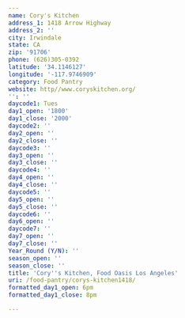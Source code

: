 ```yaml
---
name: Cory's Kitchen
address_1: 1418 Arrow Highway
address_2: ''
city: Irwindale
state: CA
zip: '91706'
phone: (626)305-0392
latitude: '34.1146127'
longitude: '-117.9746909'
category: Food Pantry
website: http//www.coryskitchen.org/
'': ''
daycode1: Tues
day1_open: '1800'
day1_close: '2000'
daycode2: ''
day2_open: ''
day2_close: ''
daycode3: ''
day3_open: ''
day3_close: ''
daycode4: ''
day4_open: ''
day4_close: ''
daycode5: ''
day5_open: ''
day5_close: ''
daycode6: ''
day6_open: ''
daycode7: ''
day7_open: ''
day7_close: ''
Year_Round (Y/N): ''
season_open: ''
season_close: ''
title: 'Cory''s Kitchen, Food Oasis Los Angeles'
uri: /food-pantry/corys-kitchen1418/
formatted_day1_open: 6pm
formatted_day1_close: 8pm

---
```

